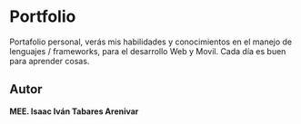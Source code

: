 # Portfolio
Portafolio personal, verás mis habilidades y conocimientos en el manejo de lenguajes / frameworks, para el desarrollo Web y Movil. 
Cada día es buen para aprender cosas.

## Autor
**MEE. Isaac Iván Tabares Arenivar**
